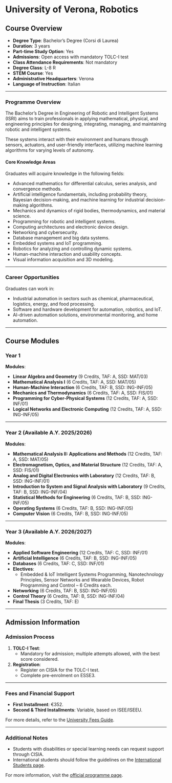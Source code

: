 # University of Verona, Robotics

## Course Overview 

- **Degree Type**: Bachelor’s Degree (Corsi di Laurea)  
- **Duration**: 3 years  
- **Part-time Study Option**: Yes  
- **Admissions**: Open access with mandatory TOLC-I test  
- **Class Attendance Requirements**: Not mandatory  
- **Degree Class**: L-8 R  
- **STEM Course**: Yes  
- **Administrative Headquarters**: Verona  
- **Language of Instruction**: Italian  

---

### Programme Overview  
The Bachelor’s Degree in Engineering of Robotic and Intelligent Systems (ISRI) aims to train professionals in applying mathematical, physical, and engineering principles for designing, integrating, managing, and maintaining robotic and intelligent systems.  

These systems interact with their environment and humans through sensors, actuators, and user-friendly interfaces, utilizing machine learning algorithms for varying levels of autonomy.  

#### **Core Knowledge Areas**  
Graduates will acquire knowledge in the following fields:  
- Advanced mathematics for differential calculus, series analysis, and convergence methods.  
- Artificial intelligence fundamentals, including probability theory, Bayesian decision-making, and machine learning for industrial decision-making algorithms.  
- Mechanics and dynamics of rigid bodies, thermodynamics, and material science.  
- Programming for robotic and intelligent systems.  
- Computing architectures and electronic device design.  
- Networking and cybersecurity.  
- Database management and big data systems.  
- Embedded systems and IoT programming.  
- Robotics for analyzing and controlling dynamic systems.  
- Human-machine interaction and usability concepts.  
- Visual information acquisition and 3D modeling.  

---

### Career Opportunities 
Graduates can work in:  
- Industrial automation in sectors such as chemical, pharmaceutical, logistics, energy, and food processing.  
- Software and hardware development for automation, robotics, and IoT.  
- AI-driven automation solutions, environmental monitoring, and home automation.  

---

## Course Modules

### Year 1  
**Modules**:  
- **Linear Algebra and Geometry** (9 Credits, TAF: A, SSD: MAT/03)  
- **Mathematical Analysis I** (6 Credits, TAF: A, SSD: MAT/05)  
- **Human-Machine Interaction** (6 Credits, TAF: B, SSD: ING-INF/05)  
- **Mechanics and Thermodynamics** (6 Credits, TAF: A, SSD: FIS/01)  
- **Programming for Cyber-Physical Systems** (12 Credits, TAF: A, SSD: INF/01)  
- **Logical Networks and Electronic Computing** (12 Credits, TAF: A, SSD: ING-INF/05)  

---

### Year 2 (Available A.Y. 2025/2026) 
**Modules**:  
- **Mathematical Analysis II: Applications and Methods** (12 Credits, TAF: A, SSD: MAT/05)  
- **Electromagnetism, Optics, and Material Structure** (12 Credits, TAF: A, SSD: FIS/01)  
- **Analog and Digital Electronics with Laboratory** (12 Credits, TAF: B, SSD: ING-INF/01)  
- **Introduction to System and Signal Analysis with Laboratory** (9 Credits, TAF: B, SSD: ING-INF/04)  
- **Statistical Methods for Engineering** (6 Credits, TAF: B, SSD: ING-INF/05)  
- **Operating Systems** (6 Credits, TAF: B, SSD: ING-INF/05)  
- **Computer Vision** (6 Credits, TAF: B, SSD: ING-INF/05)  

---

### Year 3 (Available A.Y. 2026/2027) 
**Modules**:  
- **Applied Software Engineering** (12 Credits, TAF: C, SSD: INF/01)  
- **Artificial Intelligence** (6 Credits, TAF: B, SSD: ING-INF/05)  
- **Databases** (6 Credits, TAF: C, SSD: INF/01)  
- **Electives**:  
  - Embedded & IoT Intelligent Systems Programming, Nanotechnology Principles, Sensor Networks and Wearable Devices, Robot Programming and Control – 6 Credits each.  
- **Networking** (6 Credits, TAF: B, SSD: ING-INF/05)  
- **Control Theory** (6 Credits, TAF: B, SSD: ING-INF/04)  
- **Final Thesis** (3 Credits, TAF: E)  

---

## Admission Information
 
### Admission Process  
1. **TOLC-I Test**:  
   - Mandatory for admission; multiple attempts allowed, with the best score considered.  
2. **Registration**:  
   - Register on CISIA for the TOLC-I test.  
   - Complete pre-enrolment on ESSE3.  

---

### Fees and Financial Support  
- **First Installment**: €352.  
- **Second & Third Installments**: Variable, based on ISEE/ISEEU.  

For more details, refer to the [University Fees Guide](https://www.example.com).  

---

### Additional Notes  
- Students with disabilities or special learning needs can request support through CISIA.  
- International students should follow the guidelines on the [International Students page](https://www.univr.it).  

For more information, visit the [official programme page](https://www.univr.it).  
